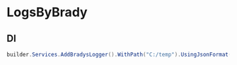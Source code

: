 # LogsByBrady
## DI
```cs
builder.Services.AddBradysLogger().WithPath("C:/temp").UsingJsonFormat();
```
